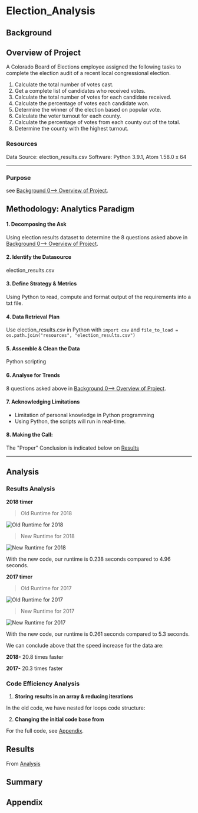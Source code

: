 # Election_Analysis

## Background
## Overview of Project
A Colorado Board of Elections employee assigned the following tasks to complete the election audit of a recent local congressional election.

1. Calculate the total number of votes cast.
1. Get a complete list of candidates who received votes.
1. Calculate the total number of votes for each candidate received.
1. Calculate the percentage of votes each candidate won.
1. Determine the winner of the election based on popular vote.
1. Calculate the voter turnout for each county.
1. Calculate the percentage of votes from each county out of the total.
1. Determine the county with the highest turnout.

### Resources
Data Source: election_results.csv
Software: Python 3.9.1, Atom 1.58.0 x 64

------------------
### Purpose
see  [Background 0--> Overview of Project](#background).

## Methodology: Analytics Paradigm

#### 1. Decomposing the Ask
Using election results dataset to determine the 8 questions asked above in [Background 0--> Overview of Project](#background).

#### 2. Identify the Datasource
election_results.csv

#### 3. Define Strategy & Metrics
Using Python to read, compute and format output of the requirements into a txt file.

#### 4. Data Retrieval Plan
Use election_results.csv in Python with ```import csv``` and ```file_to_load = os.path.join("resources", "election_results.csv")```

#### 5. Assemble & Clean the Data
Python scripting

#### 6. Analyse for Trends
8 questions asked above in [Background 0--> Overview of Project](#background).

#### 7. Acknowledging Limitations
* Limitation of personal knowledge in Python programming
* Using Python, the scripts will run in real-time.

#### 8. Making the Call:
The "Proper" Conclusion is indicated below on [Results](#results)

------------------
## Analysis


### Results Analysis

**2018 timer**

>Old Runtime for 2018

![Old Runtime for 2018](resources/2018_timer.png)

>New Runtime for 2018

![New Runtime for 2018](resources/VBA_Challenge_2018.png)

With the new code, our runtime is 0.238 seconds compared to 4.96 seconds.

**2017 timer**

>Old Runtime for 2017

![Old Runtime for 2017](resources/2017_timer.png)

>New Runtime for 2017

![New Runtime for 2017](resources/VBA_Challenge_2017.png)

With the new code, our runtime is 0.261 seconds compared to 5.3 seconds.

We can conclude above that the speed increase for the data are:

**2018-** 20.8 times faster

**2017-** 20.3 times faster

### Code Efficiency Analysis

1. **Storing results in an array & reducing iterations**

In the old code, we have nested for loops code structure:


2. **Changing the initial code base from**

For the full code, see [Appendix](#appendix).

## Results

From [Analysis](#analysis)

## Summary


## Appendix
```

```
